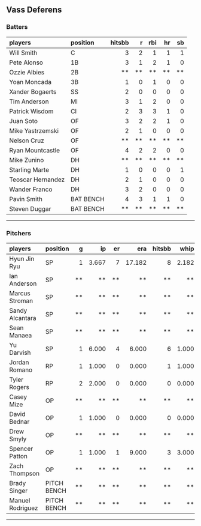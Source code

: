 ## Vass Deferens

### Batters

 
|players           |position  | hitsbb|  r| rbi| hr| sb| 
|:-----------------|:---------|------:|--:|---:|--:|--:| 
|Will Smith        |C         |      3|  2|   1|  1|  1| 
|Pete Alonso       |1B        |      3|  1|   2|  1|  0| 
|Ozzie Albies      |2B        |     **| **|  **| **| **| 
|Yoan Moncada      |3B        |      1|  0|   1|  0|  0| 
|Xander Bogaerts   |SS        |      2|  0|   0|  0|  0| 
|Tim Anderson      |MI        |      3|  1|   2|  0|  0| 
|Patrick Wisdom    |CI        |      2|  3|   3|  1|  0| 
|Juan Soto         |OF        |      3|  2|   2|  1|  0| 
|Mike Yastrzemski  |OF        |      2|  1|   0|  0|  0| 
|Nelson Cruz       |OF        |     **| **|  **| **| **| 
|Ryan Mountcastle  |OF        |      4|  2|   2|  0|  0| 
|Mike Zunino       |DH        |     **| **|  **| **| **| 
|Starling Marte    |DH        |      1|  0|   0|  0|  1| 
|Teoscar Hernandez |DH        |      2|  1|   0|  0|  0| 
|Wander Franco     |DH        |      3|  2|   0|  0|  0| 
|Pavin Smith       |BAT BENCH |      4|  3|   1|  1|  0| 
|Steven Duggar     |BAT BENCH |     **| **|  **| **| **| 


* * *

### Pitchers

 
|players          |position    |  g|    ip| er|    era| hitsbb|  whip| so|  w| sv| 
|:----------------|:-----------|--:|-----:|--:|------:|------:|-----:|--:|--:|--:| 
|Hyun Jin Ryu     |SP          |  1| 3.667|  7| 17.182|      8| 2.182|  4|  0|  0| 
|Ian Anderson     |SP          | **|    **| **|     **|     **|    **| **| **| **| 
|Marcus Stroman   |SP          | **|    **| **|     **|     **|    **| **| **| **| 
|Sandy Alcantara  |SP          | **|    **| **|     **|     **|    **| **| **| **| 
|Sean Manaea      |SP          | **|    **| **|     **|     **|    **| **| **| **| 
|Yu Darvish       |SP          |  1| 6.000|  4|  6.000|      6| 1.000|  6|  0|  0| 
|Jordan Romano    |RP          |  1| 1.000|  0|  0.000|      1| 1.000|  0|  0|  1| 
|Tyler Rogers     |RP          |  2| 2.000|  0|  0.000|      0| 0.000|  2|  0|  1| 
|Casey Mize       |OP          | **|    **| **|     **|     **|    **| **| **| **| 
|David Bednar     |OP          |  1| 1.000|  0|  0.000|      0| 0.000|  1|  0|  0| 
|Drew Smyly       |OP          | **|    **| **|     **|     **|    **| **| **| **| 
|Spencer Patton   |OP          |  1| 1.000|  1|  9.000|      3| 3.000|  1|  0|  0| 
|Zach Thompson    |OP          | **|    **| **|     **|     **|    **| **| **| **| 
|Brady Singer     |PITCH BENCH | **|    **| **|     **|     **|    **| **| **| **| 
|Manuel Rodriguez |PITCH BENCH | **|    **| **|     **|     **|    **| **| **| **| 


* * *


